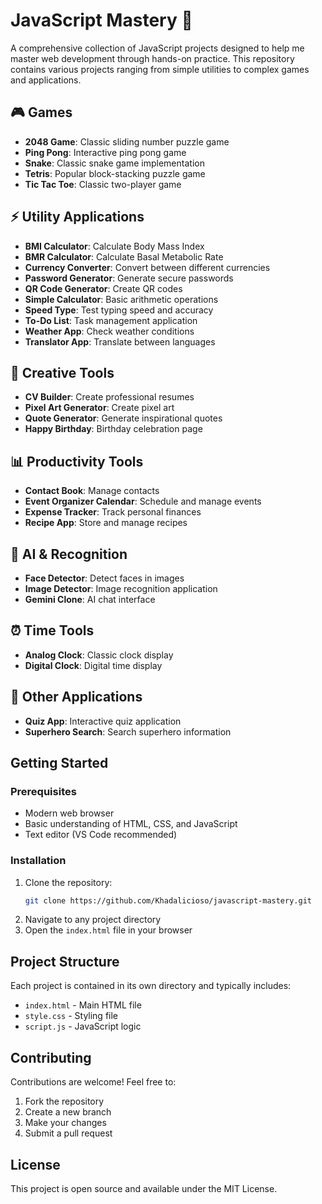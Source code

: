 # JavaScript Mastery 🚀

A comprehensive collection of JavaScript projects designed to help me master web development through hands-on practice. This repository contains various projects ranging from simple utilities to complex games and applications.

## 🎮 Games
- **2048 Game**: Classic sliding number puzzle game
- **Ping Pong**: Interactive ping pong game
- **Snake**: Classic snake game implementation
- **Tetris**: Popular block-stacking puzzle game
- **Tic Tac Toe**: Classic two-player game

## ⚡ Utility Applications
- **BMI Calculator**: Calculate Body Mass Index
- **BMR Calculator**: Calculate Basal Metabolic Rate
- **Currency Converter**: Convert between different currencies
- **Password Generator**: Generate secure passwords
- **QR Code Generator**: Create QR codes
- **Simple Calculator**: Basic arithmetic operations
- **Speed Type**: Test typing speed and accuracy
- **To-Do List**: Task management application
- **Weather App**: Check weather conditions
- **Translator App**: Translate between languages

## 🎨 Creative Tools
- **CV Builder**: Create professional resumes
- **Pixel Art Generator**: Create pixel art
- **Quote Generator**: Generate inspirational quotes
- **Happy Birthday**: Birthday celebration page

## 📊 Productivity Tools
- **Contact Book**: Manage contacts
- **Event Organizer Calendar**: Schedule and manage events
- **Expense Tracker**: Track personal finances
- **Recipe App**: Store and manage recipes

## 🤖 AI & Recognition
- **Face Detector**: Detect faces in images
- **Image Detector**: Image recognition application
- **Gemini Clone**: AI chat interface

## ⏰ Time Tools
- **Analog Clock**: Classic clock display
- **Digital Clock**: Digital time display

## 📱 Other Applications
- **Quiz App**: Interactive quiz application
- **Superhero Search**: Search superhero information

## Getting Started

### Prerequisites
- Modern web browser
- Basic understanding of HTML, CSS, and JavaScript
- Text editor (VS Code recommended)

### Installation
1. Clone the repository:
   ```bash
   git clone https://github.com/Khadalicioso/javascript-mastery.git
   ```
2. Navigate to any project directory
3. Open the `index.html` file in your browser

## Project Structure
Each project is contained in its own directory and typically includes:
- `index.html` - Main HTML file
- `style.css` - Styling file
- `script.js` - JavaScript logic

## Contributing
Contributions are welcome! Feel free to:
1. Fork the repository
2. Create a new branch
3. Make your changes
4. Submit a pull request

## License
This project is open source and available under the MIT License.

